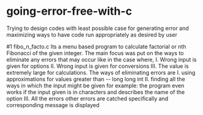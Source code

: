 # going-error-free-with-c
Trying to design codes with least possible case for generating error and maximizing ways to have code run appropriately as desired by user

#1 fibo_n_facto.c
  Its a menu based program to calculate factorial or nth Fibonacci of the given integer. The main focus was put on the ways to eliminate any errors that may occur like in the case where,
I. 	Wrong input is given for options
II. 	Wrong input is given for conversions
III. 	The value is extremely large for calculations.
The ways of eliminating errors are
I.	using approximations for values greater than -- long long int
II.	finding all the ways in which the input might be given
	for example: the program even works if the input given is in characters and describes the name of the option
III.	All the errors other errors are catched specifically and corresponding message is displayed
